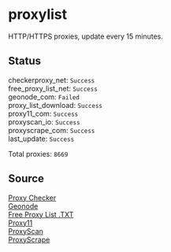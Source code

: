 # proxylist
HTTP/HTTPS proxies, update every 15 minutes.

## Status
checkerproxy_net: `Success`  
free_proxy_list_net: `Success`  
geonode_com: `Failed`  
proxy_list_download: `Success`  
proxy11_com: `Success`  
proxyscan_io: `Success`  
proxyscrape_com: `Success`  
last_update: `Success`  

Total proxies: `8669`

## Source
[Proxy Checker](https://checkerproxy.net)  
[Geonode](https://geonode.com)  
[Free Proxy List .TXT](https://www.proxy-list.download)  
[Proxy11](https://proxy11.com/)  
[ProxyScan](https://www.proxyscan.io)  
[ProxyScrape](https://proxyscrape.com)
